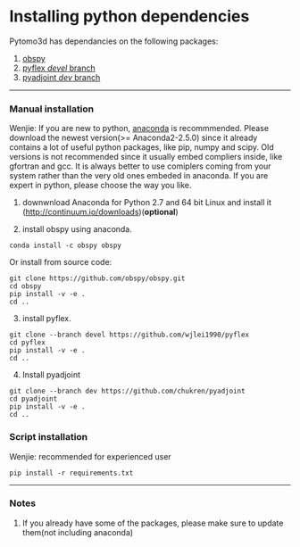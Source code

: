 # Installing python dependencies

Pytomo3d has dependancies on the following packages:
1. [obspy](https://github.com/obspy/obspy)
2. [pyflex *devel* branch](https://github.com/wjlei1990/pyflex)
3. [pyadjoint *dev* branch](https://github.com/chukren/pyadjoint)

---

### Manual installation

Wenjie: If you are new to python, [anaconda](https://www.continuum.io/downloads) is recommmended. Please download the newest version(>= Anaconda2-2.5.0) since it already contains a lot of useful python packages, like pip, numpy and scipy.  Old versions is not recommended since it usually embed compliers inside, like gfortran and gcc. It is always better to use comiplers coming from your system rather than the very old ones embeded in anaconda. If you are expert in python, please choose the way you like.

1. downwnload Anaconda for Python 2.7 and 64 bit Linux and install it (http://continuum.io/downloads)(**optional**)

2. install obspy using anaconda.
```
conda install -c obspy obspy
```

Or install from source code:
```
git clone https://github.com/obspy/obspy.git
cd obspy
pip install -v -e .
cd ..
```

3. install pyflex.
```
git clone --branch devel https://github.com/wjlei1990/pyflex 
cd pyflex
pip install -v -e .
cd ..
```

4. Install pyadjoint
```
git clone --branch dev https://github.com/chukren/pyadjoint 
cd pyadjoint
pip install -v -e .
cd ..
```

### Script installation

Wenjie: recommended for experienced user

```
pip install -r requirements.txt
```

---

### Notes
1. If you already have some of the packages, please make sure to update them(not including anaconda)
